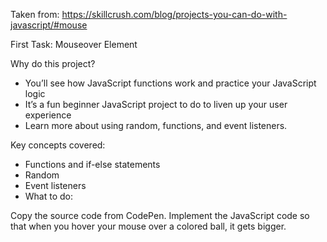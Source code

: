 Taken from:
https://skillcrush.com/blog/projects-you-can-do-with-javascript/#mouse

First Task: Mouseover Element

Why do this project?

 - You’ll see how JavaScript functions work and practice your JavaScript logic
 - It’s a fun beginner JavaScript project to do to liven up your user experience
 - Learn more about using random, functions, and event listeners.

Key concepts covered:

- Functions and if-else statements
- Random
- Event listeners
- What to do:

Copy the source code from CodePen.
Implement the JavaScript code so that when you hover your mouse over a colored ball, it gets bigger.